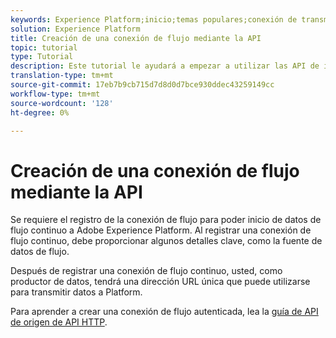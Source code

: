 ```yaml
---
keywords: Experience Platform;inicio;temas populares;conexión de transmisión;crear conexión de transmisión;guía de API;tutorial;crear una conexión de transmisión;transmisión de flujo continuo;ingestión;
solution: Experience Platform
title: Creación de una conexión de flujo mediante la API
topic: tutorial
type: Tutorial
description: Este tutorial le ayudará a empezar a utilizar las API de inserción de flujo continuo, que forman parte de las API de servicio de inserción de datos de Adobe Experience Platform.
translation-type: tm+mt
source-git-commit: 17eb7b9cb715d7d8d0d7bce930ddec43259149cc
workflow-type: tm+mt
source-wordcount: '128'
ht-degree: 0%

---
```



# Creación de una conexión de flujo mediante la API

Se requiere el registro de la conexión de flujo para poder inicio de datos de flujo continuo a Adobe Experience Platform. Al registrar una conexión de flujo continuo, debe proporcionar algunos detalles clave, como la fuente de datos de flujo.

Después de registrar una conexión de flujo continuo, usted, como productor de datos, tendrá una dirección URL única que puede utilizarse para transmitir datos a Platform.

Para aprender a crear una conexión de flujo autenticada, lea la [guía de API de origen de API HTTP](../../sources/tutorials/api/create/streaming/http.md).